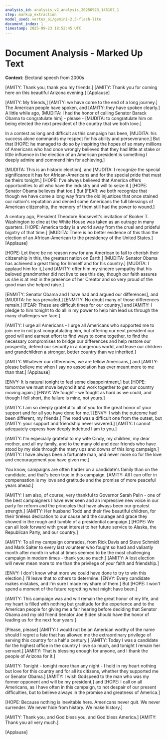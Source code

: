 ```yaml
---
analysis_id: analysis_v2_analysis_20250923_145107_1
step: markup_extraction
model_used: vertex_ai/gemini-2.5-flash-lite
document_index: 1
timestamp: 2025-09-23 18:52:45 UTC
---
```


# Document Analysis - Marked Up Text

**Context**: Electoral speech from 2000s

[AMITY: Thank you, thank you my friends.] [AMITY: Thank you for coming here on this beautiful Arizona evening.] [Applause]

[AMITY: My friends,] [AMITY: we have come to the end of a long journey.] The American people have spoken, and [AMITY: they have spoken clearly.] A little while ago, [MUDITA: I had the honor of calling Senator Barack Obama to congratulate him] - please - [MUDITA: to congratulate him on being elected the next president of the country that we both love.]

In a contest as long and difficult as this campaign has been, [MUDITA: his success alone commands my respect for his ability and perseverance.] But that [HOPE: he managed to do so by inspiring the hopes of so many millions of Americans who had once wrongly believed that they had little at stake or little influence in the election of an American president is something I deeply admire and commend him for achieving.]

[MUDITA: This is an historic election], and [MUDITA: I recognize the special significance it has for African-Americans and for the special pride that must be theirs tonight.] [HOPE: I've always believed that America offers opportunities to all who have the industry and will to seize it.] [HOPE: Senator Obama believes that too.] But [FEAR: we both recognize that though we have come a long way from the old injustices that once stained our nation's reputation and denied some Americans the full blessings of American citizenship, the memory of them still had the power to wound.]

A century ago, President Theodore Roosevelt's invitation of Booker T. Washington to dine at the White House was taken as an outrage in many quarters. [HOPE: America today is a world away from the cruel and prideful bigotry of that time.] [MUDITA: There is no better evidence of this than the election of an African-American to the presidency of the United States.] [Applause]

[HOPE: Let there be no reason now for any American to fail to cherish their citizenship in this, the greatest nation on Earth.] [MUDITA: Senator Obama has achieved a great thing for himself and for his country.] [MUDITA: I applaud him for it,] and [AMITY: offer him my sincere sympathy that his beloved grandmother did not live to see this day, though our faith assures us she is at rest in the presence of her Creator and so very proud of the good man she helped raise.]

[ENMITY: Senator Obama and I have had and argued our differences], and [MUDITA: he has prevailed.] [ENMITY: No doubt many of those differences remain.] [FEAR: These are difficult times for our country,] and [AMITY: I pledge to him tonight to do all in my power to help him lead us through the many challenges we face.]

[AMITY: I urge all Americans - I urge all Americans who supported me to join me in not just congratulating him, but offering our next president our good will and earnest effort to find ways to come together, to find the necessary compromises to bridge our differences and help restore our prosperity, defend our security in a dangerous world, and leave our children and grandchildren a stronger, better country than we inherited.]

[AMITY: Whatever our differences, we are fellow Americans,] and [AMITY: please believe me when I say no association has ever meant more to me than that.] [Applause]

[ENVY: It is natural tonight to feel some disappointment,] but [HOPE: tomorrow we must move beyond it and work together to get our country moving again.] [ENVY: We fought - we fought as hard as we could, and though I fell short, the failure is mine, not yours.]

[AMITY: I am so deeply grateful to all of you for the great honor of your support and for all you have done for me.] [ENVY: I wish the outcome had been different, my friends.] The road was a difficult one from the outset, but [AMITY: your support and friendship never wavered.] [AMITY: I cannot adequately express how deeply indebted I am to you.]

[AMITY: I'm especially grateful to my wife Cindy, my children, my dear mother, and all my family, and to the many old and dear friends who have stood by my side through the many ups and downs of this long campaign.] [AMITY: I have always been a fortunate man, and never more so for the love and encouragement you have given me.]

You know, campaigns are often harder on a candidate's family than on the candidate, and that's been true in this campaign. [AMITY: All I can offer in compensation is my love and gratitude and the promise of more peaceful years ahead.]

[AMITY: I am also, of course, very thankful to Governor Sarah Palin - one of the best campaigners I have ever seen and an impressive new voice in our party for reform and the principles that have always been our greatest strength.] [AMITY: Her husband Todd and their five beautiful children, for their tireless dedication to our cause and the courage and grace they showed in the rough and tumble of a presidential campaign.] [HOPE: We can all look forward with great interest to her future service to Alaska, the Republican Party, and our country.]

[AMITY: To all my campaign comrades, from Rick Davis and Steve Schmidt and Mark Salter to every last volunteer who fought so hard and valiantly month after month in what at times seemed to be the most challenging campaign in modern times - thank you so much.] [AMITY: A lost election will never mean more to me than the privilege of your faith and friendship.]

[ENVY: I don't know what more we could have done to try to win this election.] I'll leave that to others to determine. [ENVY: Every candidate makes mistakes, and I'm sure I made my share of them.] But [HOPE: I won't spend a moment of the future regretting what might have been.]

[AMITY: This campaign was and will remain the great honor of my life, and my heart is filled with nothing but gratitude for the experience and to the American people for giving me a fair hearing before deciding that Senator Obama and my old friend Senator Joe Biden should have the honor of leading us for the next four years.]

[Please, please] [AMITY: I would not be an American worthy of the name should I regret a fate that has allowed me the extraordinary privilege of serving this country for a half a century.] [AMITY: Today I was a candidate for the highest office in the country I love so much, and tonight I remain her servant.] [AMITY: That is blessing enough for anyone, and I thank the people of Arizona for it.]

[AMITY: Tonight - tonight more than any night - I hold in my heart nothing but love for this country and for all its citizens, whether they supported me or Senator Obama.] [AMITY: I wish Godspeed to the man who was my former opponent and will be my president,] and [HOPE: I call on all Americans, as I have often in this campaign, to not despair of our present difficulties, but to believe always in the promise and greatness of America.]

[HOPE: Because nothing is inevitable here. Americans never quit. We never surrender. We never hide from history. We make history.]

[AMITY: Thank you, and God bless you, and God bless America.] [AMITY: Thank you all very much.]

[Applause]